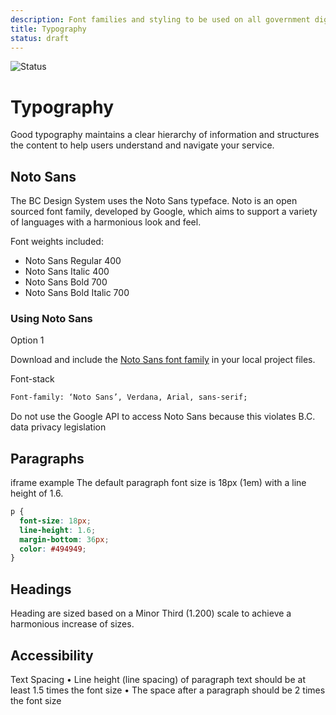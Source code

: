 ```yaml
---
description: Font families and styling to be used on all government digital websites and services.
title: Typography
status: draft
---
```


![Status](https://img.shields.io/badge/Recommended-Draft-orange.svg)

# Typography

Good typography maintains a clear hierarchy of information and structures the content to help users understand and navigate your service.

## Noto Sans

The BC Design System uses the Noto Sans typeface. Noto is an open sourced font family, developed by Google, which aims to support a variety of languages with a harmonious look and feel.

Font weights included:

* Noto Sans Regular 400
* Noto Sans Italic 400
* Noto Sans Bold 700
* Noto Sans Bold Italic 700


 ### Using Noto Sans

Option 1

Download and include the [Noto Sans font family](https://github.com/bcgov/design-system/tree/master/styles/typography/fonts) in your local project files.


Font-stack

```html
Font-family: ‘Noto Sans’, Verdana, Arial, sans-serif;
```

Do not use the Google API to access Noto Sans because this violates B.C. data privacy legislation

## Paragraphs
iframe example
The default paragraph font size is 18px (1em) with a line height of 1.6.

```css
p {
  font-size: 18px;
  line-height: 1.6;
  margin-bottom: 36px;
  color: #494949;
}
```

## Headings

Heading are sized based on a Minor Third (1.200) scale to achieve a harmonious increase of sizes. 

<component-preview path="styles/typography/header-sample.html" height="150px" width="800px"> </component-preview>

## Accessibility
Text Spacing
•	Line height (line spacing) of paragraph text should be at least 1.5 times the font size
•	The space after a paragraph should be 2 times the font size

